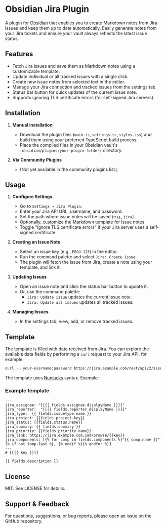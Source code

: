 # Obsidian Jira Plugin

A plugin for [Obsidian](https://obsidian.md/) that enables you to create Markdown notes from Jira issues and keep them up to date automatically. Easily generate notes from your Jira tickets and ensure your vault always reflects the latest issue status.

## Features

- Fetch Jira issues and save them as Markdown notes using a customizable template.
- Update individual or all tracked issues with a single click.
- Create new issue notes from selected text in the editor.
- Manage your Jira connection and tracked issues from the settings tab.
- Status bar button for quick updates of the current issue note.
- Supports ignoring TLS certificate errors (for self-signed Jira servers).

## Installation

1. **Manual Installation**
   - Download the plugin files (`main.ts`, `settings.ts`, `styles.css`) and build them using your preferred TypeScript build process.
   - Place the compiled files in your Obsidian vault's `.obsidian/plugins/your-plugin-folder/` directory.

2. **Via Community Plugins**
   - (Not yet available in the community plugins list.)

## Usage

1. **Configure Settings**
   - Go to `Settings → Jira Plugin`.
   - Enter your Jira API URL, username, and password.
   - Set the path where issue notes will be saved (e.g., `jira`).
   - Optionally, customize the Markdown template for issue notes.
   - Toggle "Ignore TLS certificate errors" if your Jira server uses a self-signed certificate.

2. **Creating an Issue Note**
   - Select an issue key (e.g., `PROJ-123`) in the editor.
   - Run the command palette and select `Jira: Create issue`.
   - The plugin will fetch the issue from Jira, create a note using your template, and link it.

3. **Updating Issues**
   - Open an issue note and click the status bar button to update it.
   - Or, use the command palette:
     - `Jira: Update issue` updates the current issue note.
     - `Jira: Update all issues` updates all tracked issues.

4. **Managing Issues**
   - In the settings tab, view, add, or remove tracked issues.

## Template

The template is filled with data received from Jira.
You can explore the available data fields by performing a `curl` request to your Jira API, for example:

```sh
curl -u your-username:password https://jira.example.com/rest/api/2/issue/PROJ-123
```

The template uses [Nunjucks](https://mozilla.github.io/nunjucks/) syntax. Example:

### Example template
```nunjucks
---
jira_assignee: "[[{{ fields.assignee.displayName }}]]"
jira_reporter:  "[[{{ fields.reporter.displayName }}]]"
jira_type:  {{ fields.issuetype.name }}
jira_project: {{fields.project.key}}
jira_status: {{fields.status.name}}
jira_summary: {{ fields.summary }}
jira_priority: {{fields.priority.name}}
jira_link: https://jira.example.com.com/browse/{{key}}
jira_components: [{% for comp in fields.components %}"{{ comp.name }}"{% if not loop.last %}, {% endif %}{% endfor %}]
---
# [[{{ key }}]]

{{ fields.description }}

```

## License
MIT. See LICENSE for details.

## Support & Feedback
For questions, suggestions, or bug reports, please open an issue on the GitHub repository.

